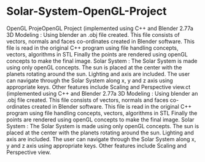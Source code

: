 # Solar-System-OpenGL-Project
OpenGL ProjeOpenGL Project (implemented using C++ and Blender 2.77a 3D Modeling : Using blender an .obj file created. This file consists of vectors, normals and faces co-ordinates created in Blender software. This file is read in the original C++ program using file handling concepts, vectors, algorithms in STL Finally the points are rendered using openGL concepts to make the final image. Solar System : The Solar System is made using only openGL concepts. The sun is placed at the center with the planets rotating around the sun. Lighting and axis are included. The user can navigate through the Solar System along x, y and z axis using appropriate keys. Other features include Scaling and Perspective view.ct (implemented using C++ and Blender 2.77a 3D Modeling : Using blender an .obj file created. This file consists of vectors, normals and faces co-ordinates created in Blender software. This file is read in the original C++ program using file handling concepts, vectors, algorithms in STL Finally the points are rendered using openGL concepts to make the final image. Solar System : The Solar System is made using only openGL concepts. The sun is placed at the center with the planets rotating around the sun. Lighting and axis are included. The user can navigate through the Solar System along x, y and z axis using appropriate keys. Other features include Scaling and Perspective view.
